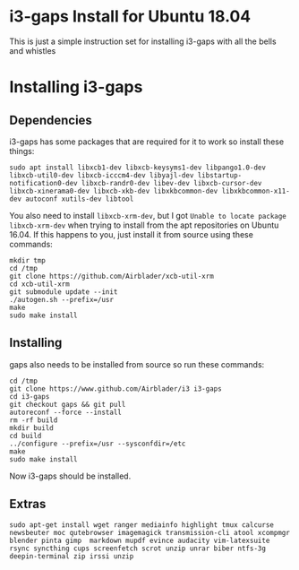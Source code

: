 # i3-gaps Install for Ubuntu 18.04
This is just a simple instruction set for installing i3-gaps with all the bells and whistles

# Installing i3-gaps

## Dependencies
i3-gaps has some packages that are required for it to work so install these things:
```
sudo apt install libxcb1-dev libxcb-keysyms1-dev libpango1.0-dev libxcb-util0-dev libxcb-icccm4-dev libyajl-dev libstartup-notification0-dev libxcb-randr0-dev libev-dev libxcb-cursor-dev libxcb-xinerama0-dev libxcb-xkb-dev libxkbcommon-dev libxkbcommon-x11-dev autoconf xutils-dev libtool 
```
You also need to install `libxcb-xrm-dev`, but I got `Unable to locate package libxcb-xrm-dev` when trying to install from the apt repositories on Ubuntu 16.04. If this happens to you, just install it from source using these commands:
```
mkdir tmp
cd /tmp
git clone https://github.com/Airblader/xcb-util-xrm
cd xcb-util-xrm
git submodule update --init
./autogen.sh --prefix=/usr
make
sudo make install
```

## Installing

gaps also needs to be installed from source so run these commands:
```
cd /tmp
git clone https://www.github.com/Airblader/i3 i3-gaps
cd i3-gaps
git checkout gaps && git pull
autoreconf --force --install
rm -rf build
mkdir build
cd build
../configure --prefix=/usr --sysconfdir=/etc
make
sudo make install
```
Now i3-gaps should be installed.

## Extras
```
sudo apt-get install wget ranger mediainfo highlight tmux calcurse  newsbeuter moc qutebrowser imagemagick transmission-cli atool xcompmgr blender pinta gimp  markdown mupdf evince audacity vim-latexsuite rsync syncthing cups screenfetch scrot unzip unrar biber ntfs-3g deepin-terminal zip irssi unzip

```

